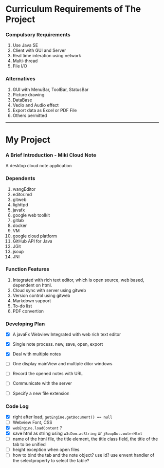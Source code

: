 # Curriculum Requirements of The Project

### Compulsory Requirements
1. Use Java SE
2. Client with GUI and Server
3. Real time interation using network
4. Multi-thread
5. File I/O

### Alternatives
1. GUI with MenuBar, ToolBar, StatusBar
7. Picture drawing
8. DataBase
9. Vedio and Audio effect
1. Export data as Excel or PDF File
2. Others permitted

***

# My Project

### A Brief Introduction - Miki Cloud Note
A desktop cloud note application

### Dependents
1. wangEditor
2. editor.md
3. gitweb
4. lighttpd
5. javafx
6. google web toolkit
7. gitlab
8. docker
9. VM
10. google cloud platform
11. GitHub API for Java
12. JGit
13. jsoup
14. JNI

### Function Features
1. Integrated with rich text editor, which is open source, web based, dependent on html.
2. Cloud sync with server using gitweb
3. Version control using gitweb
3. Markdown support
4. To-do list
5. PDF convertion

### Developing Plan
- [x] A javaFx Webview Integrated with web rich text editor
- [x] Single note process. new, save, open, export
- [x] Deal with multiple notes
- [ ] One display mainView and multiple ditor windows
- [ ] Record the opened notes with URL
- [ ] Communicate with the server
- [ ] Specify a new file extension


### Code Log
- [x] right after load, `getEngine.getDocument() == null`
- [ ] Webview Font, CSS
- [x] `webEngine.loadContent` ?
- [x] save html as string using `w3cDom.asString` or `jSoupDoc.outerHtml`
- [ ] name of the html file, the title element, the title class field, the title of the tab to be unified
- [ ] height exception when open files
- [ ] how to bind the tab and the note object? use id? use envent handler of the selectproperty to select the table?
